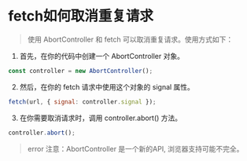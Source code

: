 # fetch如何取消重复请求
> 使用 AbortController 和 fetch 可以取消重复请求。使用方式如下：

1. 首先，在你的代码中创建一个 AbortController 对象。

```js
const controller = new AbortController();
```

2. 然后，在你的 fetch 请求中使用这个对象的 signal 属性。
```js
fetch(url, { signal: controller.signal });
```
3. 在你需要取消请求时，调用 controller.abort() 方法。
```js
controller.abort();

```
> error 注意：AbortController 是一个新的API, 浏览器支持可能不完全。
